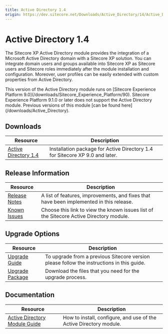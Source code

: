 ```yaml
---
title: Active Directory 1.4
origin: https://dev.sitecore.net/Downloads/Active_Directory/14/Active_Directory_14.aspx
---
```


# Active Directory 1.4

The Sitecore XP Active Directory module provides the integration of a Microsoft Active Directory domain with a Sitecore XP solution. You can integrate domain users and groups available into Sitecore XP as Sitecore users and Sitecore roles immediately after the module installation and configuration. Moreover, user profiles can be easily extended with custom properties from Active Directory.

  <Alert variant='warning' mb={4}>
    <AlertIcon />
    This version of the Active Directory module runs on [Sitecore Experience Platform 9.0](/downloads/Sitecore_Experience_Platform/90).  
Sitecore Experience Platform 9.1.0 or later does not support the Active Directory module.  
Previous versions of this module [can be found here](/downloads/Active_Directory).
  </Alert>
  

## Downloads

 | Resource | Description |
 | --- | --- |
 | [Active Directory 1.4](https://sitecoredev.azureedge.net/~/media/65464522FB5448E7A5976B38C80797FA.ashx?date=20180322T102100) | Installation package for Active Directory 1.4 for Sitecore XP 9.0 and later. |

## Release Information

 | Resource | Description |
 | --- | --- |
 | [Release Notes](https://dev.sitecore.net:443/downloads/Active%20Directory/14/Active%20Directory%2014/Release%20Notes) | A list of features, improvements, and fixes that have been implemented in this release. |
 | [Known Issues](https://kb.sitecore.net/articles/083498) | Choose this link to view the known issues list of the Sitecore Active Directory module. |

## Upgrade Options

 | Resource | Description |
 | --- | --- |
 | [Upgrade Guide](https://dev.sitecore.net:443/downloads/Active%20Directory/14/Active%20Directory%2014/Upgrade%20Guide) | To upgrade from a previous Sitecore version please follow the instructions in this guide. |
 | [Upgrade Package](https://sitecoredev.azureedge.net/~/media/5C26A7814D4D458CBB0A383BE994E3DC.ashx?date=20180322T102201) | Download the files that you need for the upgrade process. |

## Documentation

 | Resource | Description |
 | --- | --- |
 | [Active Directory Module Guide](https://sitecoredev.azureedge.net/~/media/AAEA1C71DFC9420C83781FEE3077F653.ashx?date=20190326T083913) | How to install, configure, and use of the Active Directory module. |